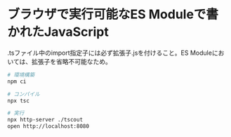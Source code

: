 # ブラウザで実行可能なES Moduleで書かれたJavaScript

.tsファイル中のimport指定子には必ず拡張子.jsを付けること。ES Moduleにおいては、拡張子を省略不可能なため。

```bash
# 環境構築
npm ci

# コンパイル
npx tsc

# 実行
npx http-server ./tscout
open http://localhost:8080
```